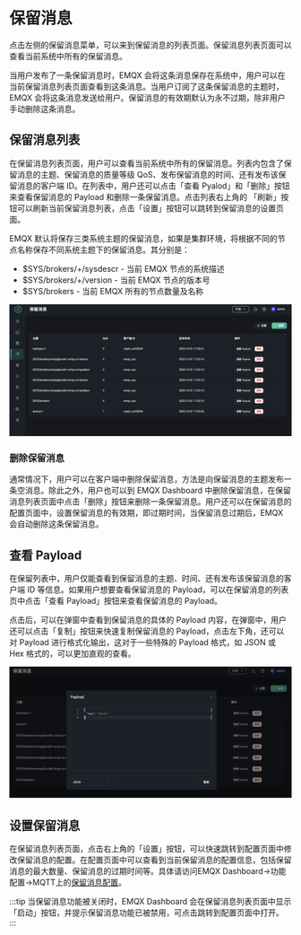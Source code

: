 # 保留消息

点击左侧的保留消息菜单，可以来到保留消息的列表页面。保留消息列表页面可以查看当前系统中所有的保留消息。

当用户发布了一条保留消息时，EMQX 会将这条消息保存在系统中，用户可以在当前保留消息列表页面查看到这条消息。当用户订阅了这条保留消息的主题时，EMQX 会将这条消息发送给用户。保留消息的有效期默认为永不过期，除非用户手动删除这条消息。

## 保留消息列表

在保留消息列表页面，用户可以查看当前系统中所有的保留消息。列表内包含了保留消息的主题、保留消息的质量等级 QoS、发布保留消息的时间、还有发布该保留消息的客户端 ID。在列表中，用户还可以点击「查看 Pyalod」和「删除」按钮来查看保留消息的 Payload 和删除一条保留消息。点击列表右上角的 「刷新」按钮可以刷新当前保留消息列表，点击「设置」按钮可以跳转到保留消息的设置页面。

EMQX 默认将保存三类系统主题的保留消息，如果是集群环境，将根据不同的节点名称保存不同系统主题下的保留消息。其分别是：

- $SYS/brokers/+/sysdescr - 当前 EMQX 节点的系统描述
- $SYS/brokers/+/version - 当前 EMQX 节点的版本号
- $SYS/brokers - 当前 EMQX 所有的节点数量及名称

![image](./assets/retained-messages.png)

### 删除保留消息

通常情况下，用户可以在客户端中删除保留消息，方法是向保留消息的主题发布一条空消息。除此之外，用户也可以到 EMQX Dashboard 中删除保留消息，在保留消息列表页面中点击「删除」按钮来删除一条保留消息。用户还可以在保留消息的配置页面中，设置保留消息的有效期，即过期时间，当保留消息过期后，EMQX 会自动删除这条保留消息。

## 查看 Payload

在保留列表中，用户仅能查看到保留消息的主题、时间、还有发布该保留消息的客户端 ID 等信息。如果用户想要查看保留消息的 Payload，可以在保留消息的列表页中点击「查看 Payload」按钮来查看保留消息的 Payload。

点击后，可以在弹窗中查看到保留消息的具体的 Payload 内容，在弹窗中，用户还可以点击「复制」按钮来快速复制保留消息的 Payload，点击左下角，还可以对 Payload 进行格式化输出，这对于一些特殊的 Payload 格式，如 JSON 或 Hex 格式的，可以更加直观的查看。

![image](./assets/retained-message-payload.png)

## 设置保留消息

在保留消息列表页面，点击右上角的「设置」按钮，可以快速跳转到配置页面中修改保留消息的配置。在配置页面中可以查看到当前保留消息的配置信息，包括保留消息的最大数量、保留消息的过期时间等。具体请访问EMQX Dashboard->功能配置->MQTT上的[保留消息配置](./configuration.md#保留消息)。

:::tip
当保留消息功能被关闭时，EMQX Dashboard 会在保留消息列表页面中显示「启动」按钮，并提示保留消息功能已被禁用，可点击跳转到配置页面中打开。
:::
